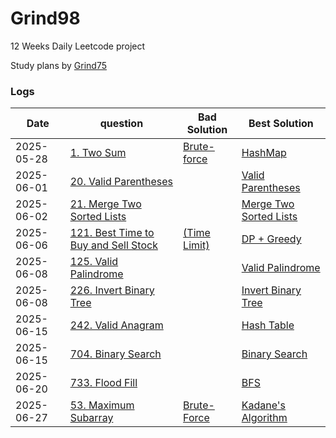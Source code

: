 # Grind98
12 Weeks Daily Leetcode project

Study plans by [Grind75](https://www.techinterviewhandbook.org/grind75/)

### Logs
|Date|question|Bad Solution|Best Solution|
|-----|-----|-----|-----|
|2025-05-28|[1. Two Sum](https://leetcode.com/problems/two-sum/)|[Brute-force](./Solution/Week1/Two_sum(brute_force).swift)|[HashMap](./Solution/Week1/Two_Sum(HashMap).swift)|
|2025-06-01|[20. Valid Parentheses](https://leetcode.com/problems/valid-parentheses/)|           |[Valid Parentheses](./Solution/Easy/Valid%20Parentheses.swift)|
|2025-06-02|[21. Merge Two Sorted Lists](https://leetcode.com/problems/merge-two-sorted-lists/)|       |[Merge Two Sorted Lists](./Solution/Easy/Merge%20Two%20Sorted%20Lists.swift)|
|2025-06-06|[121. Best Time to Buy and Sell Stock](https://leetcode.com/problems/best-time-to-buy-and-sell-stock/description/)|[(Time Limit)](./Solution/Easy/Best%20Time%20to%20Buy%20and%20Sell%20Stock(Time%20Limit).swift)|[DP + Greedy](./Solution/Easy/Best%20Time%20to%20Buy%20and%20Sell%20Stock(DP).swift)|
|2025-06-08|[125. Valid Palindrome](Link)|       |[Valid Palindrome](./Solution/Easy/Valid%20Palindrome.swift)|
|2025-06-08|[226. Invert Binary Tree](https://leetcode.com/problems/invert-binary-tree/description/)|    |[Invert Binary Tree](./Solution/Easy/Invert%20Binary%20Tree.swift)|
|2025-06-15|[242. Valid Anagram](https://leetcode.com/problems/valid-anagram/description/)|  |[Hash Table](./Solution/Easy/Valid%20Palindrome.swift)|
|2025-06-15|[704. Binary Search](https://leetcode.com/problems/binary-search/)| |[Binary Search](./Solution/Easy/Binary%20Search.swift)|
|2025-06-20|[733. Flood Fill](https://leetcode.com/problems/flood-fill/description/)|   |[BFS](./Solution/Easy/Flood%20Fill.swift)|
|2025-06-27|[53. Maximum Subarray](https://leetcode.com/problems/maximum-subarray/description/)|[Brute-Force](./Solution/Medium/Maximum%20Subarray%20(Brute-Force).swift)|[Kadane's Algorithm](./Solution/Medium/Maximum%20Subarray%20(Kadane's%20Algorithm).swift)|

<!-- |2025-06-00|[Title](Link)|[Title](path)|[Title](path)| -->